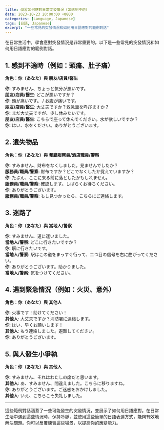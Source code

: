 ```yaml
---
title: 學習如何應對日常突發情況（如感到不適）
date: 2023-10-23 20:00:00 +0800
categories: [Language, Japanese]
tags: [日語, Japanese] 
excerpt: "一些常見的突發情況和如何用日語應對的範例對話"
---
```


在日常生活中，學會應對突發情況是非常重要的。以下是一些常見的突發情況和如何用日語應對的範例對話。

## **1. 感到不適時（例如：頭痛、肚子痛）**

**角色：你（あなた）與 朋友/店員/醫生**

**你**: すみません、ちょっと気分が悪いです。  
**朋友/店員/醫生**: どこが悪いですか？  
**你**: 頭が痛いです。 / お腹が痛いです。  
**朋友/店員/醫生**: 大丈夫ですか？救急車を呼びますか？  
**你**: まだ大丈夫ですが、少し休みたいです。  
**朋友/店員/醫生**: こちらで座って休んでください。水が欲しいですか？  
**你**: はい、水をください。ありがとうございます。

## **2. 遺失物品**

**角色：你（あなた）與 餐廳服務員/酒店職員/警察**

**你**: すみません、財布をなくしました。見ませんでしたか？  
**服務員/職員/警察**: 財布ですか？どこでなくしたか覚えていますか？  
**你**: たぶん、ここに来る前に落としたかもしれません。  
**服務員/職員/警察**: 確認します。しばらくお待ちください。  
**你**: ありがとうございます。  
**服務員/職員/警察**: もし見つかったら、こちらにご連絡します。

## **3. 迷路了**

**角色：你（あなた）與 當地人/警察**

**你**: すみません、道に迷いました。  
**當地人/警察**: どこに行きたいですか？  
**你**: 駅に行きたいです。  
**當地人/警察**: 駅はこの道をまっすぐ行って、二つ目の信号を右に曲がってください。  
**你**: ありがとうございます。助かりました。  
**當地人/警察**: 気をつけてください。

## **4. 遇到緊急情況（例如：火災、意外）**

**角色：你（あなた）與 其他人**

**你**: 火事です！助けてください！  
**其他人**: 大丈夫ですか？消防署に連絡します。  
**你**: はい、早くお願いします！  
**其他人**: もう連絡しました。避難してください。  
**你**: ありがとうございます。

## **5. 與人發生小爭執**

**角色：你（あなた）與 其他人**

**你**: すみません、それはわたしの席だと思います。  
**其他人**: あ、すみません、間違えました。こちらに移りますね。  
**你**: ありがとうございます。ご迷惑をおかけしました。  
**其他人**: いえ、こちらこそ失礼しました。

---

這些範例對話涵蓋了一些可能發生的突發情況，並展示了如何用日語應對。在日常生活中遇到這些情況時，保持冷靜，並使用這些簡單的日語表達方式，能夠有效地解決問題。你可以反覆練習這些場景，以提高你的應變能力。
